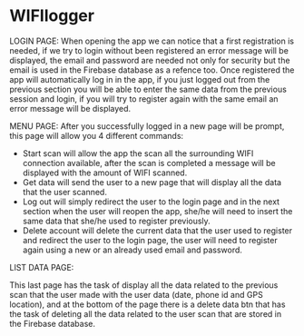 # WIFIlogger

LOGIN PAGE:
When opening the app we can notice that a first registration is needed, if we try to login without been registered an error message will be displayed, the email and password are needed not only for security but the email is used in the Firebase database as a refence too.
Once registered the app will automatically log in in the app, if you just logged out from the previous section you will be able to enter the same data from the previous session and login, if you will try to register again with the same email an error message will be displayed.

 MENU PAGE:
After you successfully logged in a new page will be prompt, this page will allow you 4 different commands:
-	Start scan will allow the app the scan all the surrounding WIFI connection available, after the scan is completed a message will be displayed with the amount of WIFI scanned.
-	Get data will send the user to a new page that will display all the data that the user scanned.
-	Log out will simply redirect the user to the login page and in the next section when the user will reopen the app, she/he will need to insert the same data that she/he used to register previously.
-	Delete account will delete the current data that the user used to register and redirect the user to the login page, the user will need to register again using a new or an already used email and password.

LIST DATA PAGE:

This last page has the task of display all the data related to the previous scan that the user made with the user data (date, phone id and GPS location), and at the bottom of the page there is a delete data btn that has the task of deleting all the data related to the user scan that are stored in the Firebase database.

